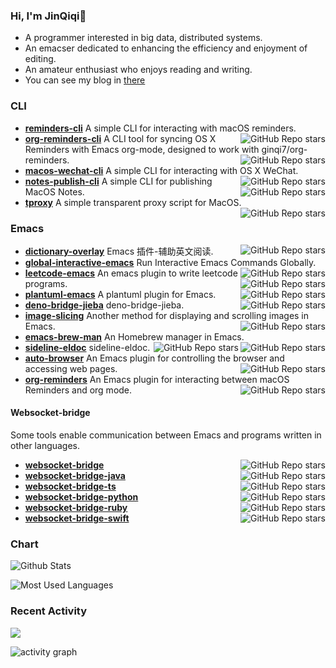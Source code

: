 ### Hi, I'm JinQiqi👋

<!--
**ginqi7/ginqi7** is a ✨ _special_ ✨ repository because its `README.md` (this file) appears on your GitHub profile.


-->

- A programmer interested in big data, distributed systems.
- An emacser dedicated to enhancing the efficiency and enjoyment of editing.
- An amateur enthusiast who enjoys reading and writing.
- You can see my blog in [there](https://qiqijin.com/)

### CLI
- **[reminders-cli](https://github.com/ginqi7/reminders-cli)** A simple CLI for interacting with macOS reminders. <img align="right" alt="GitHub Repo stars" src="https://img.shields.io/github/stars/ginqi7/reminders-cli?style=social">
- **[org-reminders-cli](https://github.com/ginqi7/org-reminders-cli)** A CLI tool for syncing OS X Reminders with Emacs org-mode, designed to work with ginqi7/org-reminders. <img align="right" alt="GitHub Repo stars" src="https://img.shields.io/github/stars/ginqi7/org-reminders-cli?style=social">
- **[macos-wechat-cli](https://github.com/ginqi7/macos-wechat-cli)** A simple CLI for interacting with OS X WeChat.<img align="right" alt="GitHub Repo stars" src="https://img.shields.io/github/stars/ginqi7/macos-wechat-cli?style=social">
- **[notes-publish-cli](https://github.com/ginqi7/notes-publish-cli)** A simple CLI for publishing MacOS Notes.<img align="right" alt="GitHub Repo stars" src="https://img.shields.io/github/stars/ginqi7/notes-publish-cli?style=social">
- **[tproxy](https://github.com/ginqi7/tproxy)** A simple transparent proxy script for MacOS.<img align="right" alt="GitHub Repo stars" src="https://img.shields.io/github/stars/ginqi7/tproxy?style=social">


### Emacs
- **[dictionary-overlay](https://github.com/ginqi7/dictionary-overlay)** Emacs 插件-辅助英文阅读. <img align="right" alt="GitHub Repo stars" src="https://img.shields.io/github/stars/ginqi7/dictionary-overlay?style=social">
- **[global-interactive-emacs](https://github.com/ginqi7/global-interactive-emacs)** Run Interactive Emacs Commands Globally. <img align="right" alt="GitHub Repo stars" src="https://img.shields.io/github/stars/ginqi7/global-interactive-emacs?style=social">
- **[leetcode-emacs](https://github.com/ginqi7/leetcode-emacs)** An emacs plugin to write leetcode programs. <img align="right" alt="GitHub Repo stars" src="https://img.shields.io/github/stars/ginqi7/leetcode-emacs?style=social">
- **[plantuml-emacs](https://github.com/ginqi7/plantuml-emacs)** A plantuml plugin for Emacs. <img align="right" alt="GitHub Repo stars" src="https://img.shields.io/github/stars/ginqi7/plantuml-emacs?style=social">
- **[deno-bridge-jieba](https://github.com/ginqi7/deno-bridge-jieba)** deno-bridge-jieba. <img align="right" alt="GitHub Repo stars" src="https://img.shields.io/github/stars/ginqi7/deno-bridge-jieba?style=social">
- **[image-slicing](https://github.com/ginqi7/image-slicing)** Another method for displaying and scrolling images in Emacs. <img align="right" alt="GitHub Repo stars" src="https://img.shields.io/github/stars/ginqi7/image-slicing?style=social">
- **[emacs-brew-man](https://github.com/ginqi7/emacs-brew-man)** An Homebrew manager in Emacs. <img align="right" alt="GitHub Repo stars" src="https://img.shields.io/github/stars/ginqi7/emacs-brew-man?style=social">
- **[sideline-eldoc](https://github.com/ginqi7/sideline-eldoc)** sideline-eldoc. <img align="right" alt="GitHub Repo stars" src="https://img.shields.io/github/stars/ginqi7/sideline-eldoc?style=social">
- **[auto-browser](https://github.com/ginqi7/auto-browser)** An Emacs plugin for controlling the browser and accessing web pages. <img align="right" alt="GitHub Repo stars" src="https://img.shields.io/github/stars/ginqi7/auto-browser?style=social">
- **[org-reminders](https://github.com/ginqi7/org-reminders)** An Emacs plugin for interacting between macOS Reminders and org mode. <img align="right" alt="GitHub Repo stars" src="https://img.shields.io/github/stars/ginqi7/org-reminders?style=social">
#### Websocket-bridge
Some tools enable communication between Emacs and programs written in other languages.

- **[websocket-bridge](https://github.com/ginqi7/websocket-bridge)** <img align="right" alt="GitHub Repo stars" src="https://img.shields.io/github/stars/ginqi7/websocket-bridge?style=social">
- **[websocket-bridge-java](https://github.com/ginqi7/websocket-bridge-java)** <img align="right" alt="GitHub Repo stars" src="https://img.shields.io/github/stars/ginqi7/websocket-bridge-java?style=social">
- **[websocket-bridge-ts](https://github.com/ginqi7/websocket-bridge-ts)** <img align="right" alt="GitHub Repo stars" src="https://img.shields.io/github/stars/ginqi7/websocket-bridge-ts?style=social">
- **[websocket-bridge-python](https://github.com/ginqi7/websocket-bridge-python)** <img align="right" alt="GitHub Repo stars" src="https://img.shields.io/github/stars/ginqi7/websocket-bridge-python?style=social">
- **[websocket-bridge-ruby](https://github.com/ginqi7/websocket-bridge-ruby)** <img align="right" alt="GitHub Repo stars" src="https://img.shields.io/github/stars/ginqi7/websocket-bridge-ruby?style=social">
- **[websocket-bridge-swift](https://github.com/ginqi7/websocket-bridge-swift)** <img align="right" alt="GitHub Repo stars" src="https://img.shields.io/github/stars/ginqi7/websocket-bridge-swift?style=social">

### Chart
![Github Stats](https://github-readme-stats.vercel.app/api?username=ginqi7&count_private=true&show_icons=true&include_all_commits=true)

![Most Used Languages](https://github-readme-stats.vercel.app/api/top-langs/?username=ginqi7&layout=compact&langs_count=100&hide=HTML,TeX,Roff,Makefile,CSS,Gherkin,PHP,Perl)

### Recent Activity

![](https://github-profile-summary-cards.vercel.app/api/cards/profile-details?username=ginqi7&theme=vue)

![activity graph](https://github-readme-activity-graph.vercel.app/graph?username=ginqi7&theme=github-light&hide_border=true)
